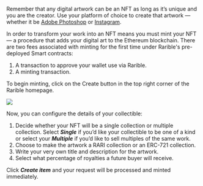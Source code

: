 Remember that any digital artwork can be an NFT as long as it’s unique and you are the creator. Use your platform of choice to create that artwork — whether it be [Adobe Photoshop](https://www.adobe.com/products/photoshop.html) or [Instagram](https://www.instagram.com/).

In order to transform your work into an NFT means you must mint your NFT — a procedure that adds your digital art to the Ethereum blockchain. There are two fees associated with minting for the first time under Rarible's pre-deployed Smart contracts:

1. A transaction to approve your wallet use via Rarible.
2. A minting transaction.

To begin minting, click on the Create button in the top right corner of the Rarible homepage.

[![](https://res.cloudinary.com/marcomontalbano/image/upload/v1633787130/video_to_markdown/images/youtube--dQw4w9WgXcQ-c05b58ac6eb4c4700831b2b3070cd403.jpg)](https://www.youtube.com/watch?v=dQw4w9WgXcQ&ab_channel=RickAstley)

Now, you can configure the details of your collectible:

1. Decide whether your NFT will be a single collection or multiple collection. Select **_Single_** if you’d like your collectible to be one of a kind or select your **_Multiple_** if you’d like to sell multiples of the same work.
2. Choose to make the artwork a RARI collection or an ERC-721 collection.
3. Write your very own title and description for the artwork.
4. Select what percentage of royalties a future buyer will receive.

Click **_Create item_** and your request will be processed and minted immediately.
